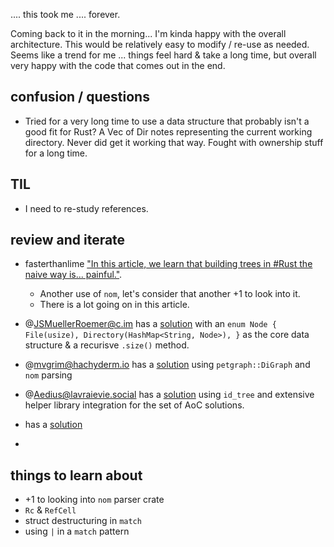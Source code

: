 .... this took me .... forever. 

Coming back to it in the morning... I'm kinda happy with the overall architecture. This would be relatively easy to modify / re-use as needed. Seems like a trend for me ... things feel hard & take a long time, but overall very happy with the code that comes out in the end. 

## confusion / questions
* Tried for a very long time to use a data structure that probably isn't a good fit for Rust? A Vec of Dir notes representing the current working directory. Never did get it working that way. Fought with ownership stuff for a long time. 

## TIL
* I need to re-study references.

## review and iterate
* fasterthanlime ["In this article, we learn that building trees in #Rust the naive way is... painful."](https://fasterthanli.me/series/advent-of-code-2022/part-7). 
    * Another use of `nom`, let's consider that another +1 to look into it. 
    * There is a lot going on in this article. 
* @JSMuellerRoemer@c.im has a [solution](https://github.com/l0calh05t/advent-of-code-2022/blob/trunk/src/solutions/day_07.rs) with an `enum Node { File(usize), Directory(HashMap<String, Node>), }` as the core data structure & a recurisve `.size()` method. 
* @mvgrim@hachyderm.io has a [solution](https://github.com/neoeinstein/aoc-2022/blob/main/src/bin/day07.rs) using `petgraph::DiGraph` and `nom` parsing
* @Aedius@lavraievie.social has a [solution](https://github.com/Aedius/aoc-2022/blob/main/day7/src/main.rs) using `id_tree` and extensive helper library integration for the set of AoC solutions.

* has a [solution]()
* 

## things to learn about
* +1 to looking into `nom` parser crate
* `Rc` & `RefCell`
* struct destructuring in `match`
* using `|` in a `match` pattern
